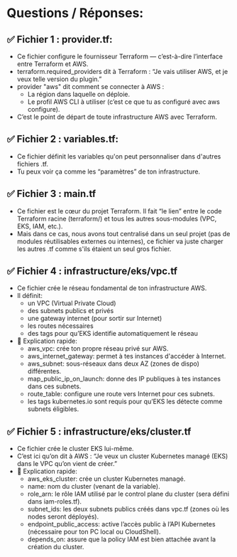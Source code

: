 # Questions / Réponses:

## ✅ Fichier 1 : provider.tf:
- Ce fichier configure le fournisseur Terraform — c’est-à-dire l’interface entre Terraform et AWS.
- terraform.required_providers dit à Terraform : “Je vais utiliser AWS, et je veux telle version du plugin.”
- provider "aws" dit comment se connecter à AWS :
    - La région dans laquelle on déploie.
    - Le profil AWS CLI à utiliser (c’est ce que tu as configuré avec aws configure).
- C’est le point de départ de toute infrastructure AWS avec Terraform.

## ✅ Fichier 2 : variables.tf:
- Ce fichier définit les variables qu'on peut personnaliser dans d'autres fichiers .tf.
- Tu peux voir ça comme les “paramètres” de ton infrastructure.

## ✅ Fichier 3 : main.tf
- Ce fichier est le cœur du projet Terraform. Il fait “le lien” entre le code Terraform racine (terraform/) et tous les autres sous-modules (VPC, EKS, IAM, etc.).
- Mais dans ce cas, nous avons tout centralisé dans un seul projet (pas de modules réutilisables externes ou internes), ce fichier va juste charger les autres .tf comme s'ils étaient un seul gros fichier.

## ✅ Fichier 4 : infrastructure/eks/vpc.tf
- Ce fichier crée le réseau fondamental de ton infrastructure AWS.
- Il définit:
    - un VPC (Virtual Private Cloud)
    - des subnets publics et privés
    - une gateway internet (pour sortir sur Internet)
    - les routes nécessaires
    - des tags pour qu’EKS identifie automatiquement le réseau
- 💬 Explication rapide:
    - aws_vpc: crée ton propre réseau privé sur AWS.
    - aws_internet_gateway: permet à tes instances d'accéder à Internet.
    - aws_subnet: sous-réseaux dans deux AZ (zones de dispo) différentes.
    - map_public_ip_on_launch: donne des IP publiques à tes instances dans ces subnets.
    - route_table: configure une route vers Internet pour ces subnets.
    - les tags kubernetes.io sont requis pour qu’EKS les détecte comme subnets éligibles.

## ✅ Fichier 5 : infrastructure/eks/cluster.tf
- Ce fichier crée le cluster EKS lui-même.
- C’est ici qu’on dit à AWS : “Je veux un cluster Kubernetes managé (EKS) dans le VPC qu’on vient de créer.”
- 💬 Explication rapide:
    - aws_eks_cluster: crée un cluster Kubernetes managé.
    - name: nom du cluster (venant de la variable).
    - role_arn: le rôle IAM utilisé par le control plane du cluster (sera défini dans iam-roles.tf).
    - subnet_ids: les deux subnets publics créés dans vpc.tf (zones où les nodes seront déployés).
    - endpoint_public_access: active l’accès public à l’API Kubernetes (nécessaire pour ton PC local ou CloudShell).
    - depends_on: assure que la policy IAM est bien attachée avant la création du cluster.

## 